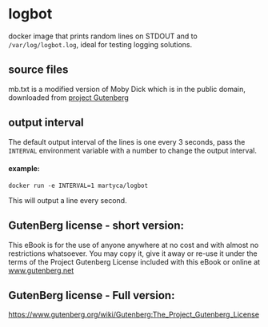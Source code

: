# logbot
docker image that prints random lines on STDOUT and to `/var/log/logbot.log`, ideal for testing logging solutions.
## source files
mb.txt is a modified version of Moby Dick which is in the public domain, downloaded from [project Gutenberg](https://www.gutenberg.org/)
## output interval
The default output interval of the lines is one every 3 seconds, pass the `INTERVAL` environment variable with a number to change the output interval.
#### example:
`docker run -e INTERVAL=1 martyca/logbot`

This will output a line every second.

## GutenBerg license - short version:
This eBook is for the use of anyone anywhere at no cost and with
almost no restrictions whatsoever.  You may copy it, give it away or
re-use it under the terms of the Project Gutenberg License included
with this eBook or online at www.gutenberg.net
## GutenBerg license - Full version:
https://www.gutenberg.org/wiki/Gutenberg:The_Project_Gutenberg_License

